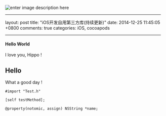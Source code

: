 
![enter image description here](http://imageblogemiaostein.qiniudn.com/Emiaostein_Blog_welcome.png)

---

layout: post
title: "iOS开发自用第三方库(持续更新)"
date: 2014-12-25 11:45:05 +0800
comments: true
categories: iOS, cocoapods

---

#### Hello World

<!--more-->

I love you, Hippo !

## Hello

What a good day !

```ObjC
#import "Test.h"

[self testMethod];

@property(notomic, assign) NSString *name;
```
